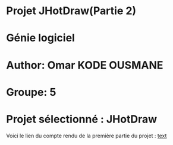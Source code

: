 # Projet JHotDraw(Partie 2)

# Génie logiciel

# Author: Omar KODE OUSMANE
# Groupe: 5

# Projet sélectionné : JHotDraw 

Voici le lien du compte rendu de la première partie du projet : [text](<Rapport Partie 1>)